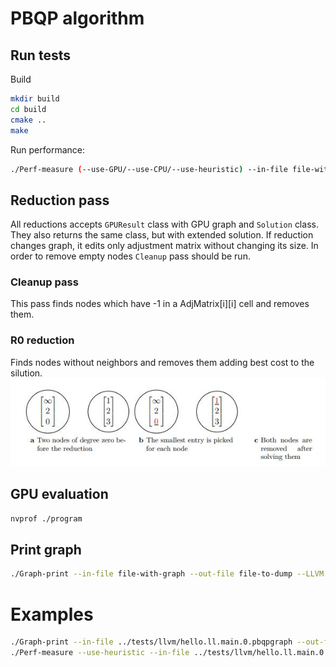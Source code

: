 # PBQP algorithm

## Run tests
Build
```bash
mkdir build
cd build
cmake ..
make
```

Run performance:
```bash
./Perf-measure (--use-GPU/--use-CPU/--use-heuristic) --in-file file-with-graph --out-file file-to-dump --check-solution
```

## Reduction pass
All reductions accepts `GPUResult` class with GPU graph and `Solution` class. 
They also returns the same class, but with extended solution.
If reduction changes graph, it edits only adjustment matrix without changing its size.
In order to remove empty nodes `Cleanup` pass should be run.

### Cleanup pass
This pass finds nodes which have -1 in a AdjMatrix[i][i] cell and removes them.

### R0 reduction
Finds nodes without neighbors and removes them adding best cost to the silution.
![img](../img/R0.jpg)

## GPU evaluation
```bash
nvprof ./program
```

## Print graph
```bash
./Graph-print --in-file file-with-graph --out-file file-to-dump --LLVM
```

# Examples
```bash
./Graph-print --in-file ../tests/llvm/hello.ll.main.0.pbqpgraph --out-file out.dot --LLVM
./Perf-measure --use-heuristic --in-file ../tests/llvm/hello.ll.main.0.pbqpgraph --out-file hello-llvm-solution.out --LLVM --check-solution
```